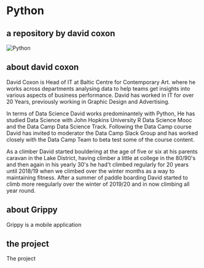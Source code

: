 # Python

## a repository by david coxon

![Python](Projects/Images/python.png?raw=true)

## about david coxon

David Coxon is Head of IT at Baltic Centre for Contemporary Art. where he works across departments analysing data to help teams get insights into various aspects of business performance. David has worked in IT for over 20 Years, previously working in Graphic Design and Advertising.

In terms of Data Science David works predominantely with Python, He has studied Data Science with John Hopkins University R Data Science Mooc and the Data Camp Data Science Track. Following the Data Camp course David has invited to moderator the Data Camp Slack Group and has worked closely with the Data Camp Team to beta test some of the course content.

As a climber David started bouldering at the age of five or six at his parents caravan in the Lake District, having climber a little at college in the 80/90's and then again in his yearly 30's he had't climbed regularly for 20 years until 2018/19 when we climbed over the winter months as a way to maintaining fitness. After a summer of paddle boarding David started to climb more reegularly over the winter of 2019/20 and in now climbing all year round.


## about Grippy

Grippy is a mobile application 


## the project

The project



